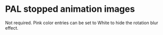 PAL stopped animation images
============================

Not required.
Pink color entries can be set to White to hide the rotation blur effect.

